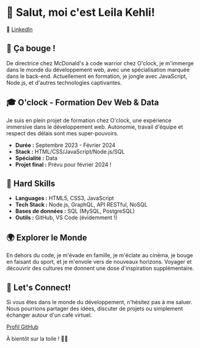 # 👋 Salut, moi c'est Leila Kehli!

💼 [LinkedIn](https://linkedin.com/in/leila-kehli/)

## 🚀 Ça bouge !

De directrice chez McDonald's à code warrior chez O'clock, je m'immerge dans le monde du développement web, avec une spécialisation marquée dans le back-end. Actuellement en formation, je jongle avec JavaScript, Node.js, et d'autres technologies captivantes.

## 🎓 O'clock - Formation Dev Web & Data

Je suis en plein projet de formation chez O'clock, une expérience immersive dans le développement web. Autonomie, travail d'équipe et respect des délais sont mes super-pouvoirs.

- **Durée :** Septembre 2023 - Février 2024
- **Stack :** HTML/CSS/JavaScript/Node.js/SQL
- **Spécialité :** Data
- **Projet final :** Prévu pour février 2024 !

## 🌟 Hard Skills

- **Languages :** HTML5, CSS3, JavaScript
- **Tech Stack :** Node.js, GraphQL, API RESTful, NoSQL
- **Bases de données :** SQL (MySQL, PostgreSQL)
- **Outils :** GitHub, VS Code (évidemment !)

## 🌍 Explorer le Monde

En dehors du code, je m'évade en famille, je m'éclate au cinéma, je bouge en faisant du sport, et je m'envole vers de nouveaux horizons. Voyager et découvrir des cultures me donnent une dose d'inspiration supplémentaire.

## 🎉 Let's Connect!

Si vous êtes dans le monde du développement, n'hésitez pas à me saluer. Nous pourrions partager des idées, discuter de projets ou simplement échanger autour d'un café virtuel.

[Profil GitHub](https://github.com/Leila-Kehli)

À bientôt sur la toile ! 🚀✨
